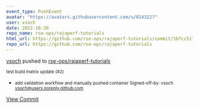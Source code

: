 ```yaml
---
event_type: PushEvent
avatar: "https://avatars.githubusercontent.com/u/814322?"
user: vsoch
date: 2022-10-30
repo_name: rse-ops/rajaperf-tutorials
html_url: https://github.com/rse-ops/rajaperf-tutorials/commit/1b7cc51708bbfd128a7a194337739bd789b656de
repo_url: https://github.com/rse-ops/rajaperf-tutorials
---
```


<a href='https://github.com/vsoch' target='_blank'>vsoch</a> pushed to <a href='https://github.com/rse-ops/rajaperf-tutorials' target='_blank'>rse-ops/rajaperf-tutorials</a>

<small>test build matrix update (#2)

* add validation workflow and manually pushed container
Signed-off-by: vsoch <vsoch@users.noreply.github.com></small>

<a href='https://github.com/rse-ops/rajaperf-tutorials/commit/1b7cc51708bbfd128a7a194337739bd789b656de' target='_blank'>View Commit</a>